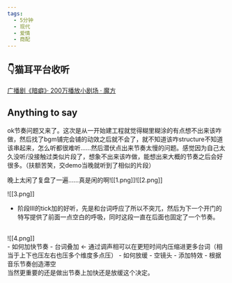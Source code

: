 ```yaml
---
tags:
  - 5分钟
  - 现代
  - 爱情
  - 商配
---
```

## 👇猫耳平台收听
[广播剧《暗癖》· 200万播放小剧场 · 魔方](https://www.missevan.com/sound/player?id=10040267)

## Anything to say 
ok节奏问题又来了。这次是从一开始建工程就觉得糊里糊涂的有点想不出来该咋做，然后找了bgm铺完会铺的动效之后就不会了，就不知道该咋structure不知道该串起来，怎么听都很难听……然后潜伏点出来节奏太慢的问题。感觉因为自己太久没听/没接触过类似片段了，想象不出来该咋做，能想出来大概的节奏之后会好很多。（扶额苦笑，交demo当晚就听到了相似的片段）

晚上太闲了复盘了一遍……真是闲的啊![[1.png]]![[2.png]]

![[3.png]]
- 阶段III的tick加的好听，先是和台词呼应了所以不突兀，然后为下一个开门的特写提供了前面一点空白的呼吸，同时这段一直在后面也固定了一个节奏。
<br>
![[4.png]]
<br>
- 如何加快节奏
	- 台词叠加 <- 通过调声相可以在更短时间内压缩进更多台词（相当于上下也压左右也压多个维度多点压）
- 如何放缓
	- 空镜头
	- 添加特效
	- 根据音乐节奏创造滞空
<br>
当然更重要的还是做出节奏上加快还是放缓这个决定。